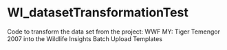 # WI_datasetTransformationTest
Code to transform the data set from the project: WWF MY: Tiger Temengor 2007 into the  Wildlife Insights Batch Upload Templates
